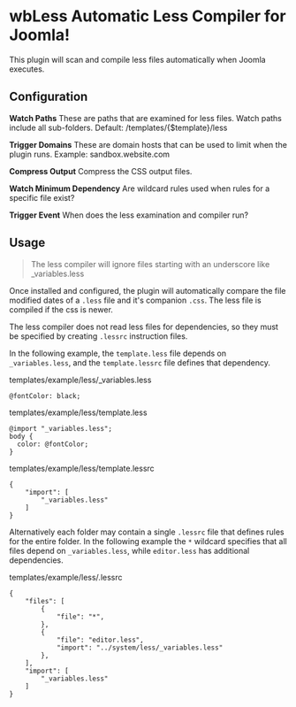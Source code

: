 
# wbLess Automatic Less Compiler for Joomla!

This plugin will scan and compile less files automatically when Joomla executes.

## Configuration

**Watch Paths** 
These are paths that are examined for less files.  Watch paths include all sub-folders. Default: /templates/{$template}/less

**Trigger Domains**
These are domain hosts that can be used to limit when the plugin runs. Example: sandbox.website.com

**Compress Output**
Compress the CSS output files.

**Watch Minimum Dependency**
Are wildcard rules used when rules for a specific file exist?

**Trigger Event**
When does the less examination and compiler run?

## Usage

> The less compiler will ignore files starting with an underscore like _variables.less

Once installed and configured, the plugin will automatically compare the file modified dates of a `.less` file and it's companion `.css`.  The less file is compiled if the css is newer.

The less compiler does not read less files for dependencies, so they must be specified by creating `.lessrc` instruction files.

In the following example, the `template.less` file depends on `_variables.less`, and the `template.lessrc` file defines that dependency.

templates/example/less/_variables.less

    @fontColor: black;

templates/example/less/template.less

    @import "_variables.less";
    body {
      color: @fontColor;
    }

templates/example/less/template.lessrc

    {
    	"import": [
    		"_variables.less"
    	]
    }

Alternatively each folder may contain a single `.lessrc` file that defines rules for the entire folder.  In the following example the `*` wildcard specifies that all files depend on `_variables.less`, while `editor.less` has additional dependencies.

templates/example/less/.lessrc

    {
	    "files": [
		    {
			    "file": "*",
			},
		    {
			    "file": "editor.less",
			    "import": "../system/less/_variables.less"
			},
	    ],
    	"import": [
    		"_variables.less"
    	]
    }
